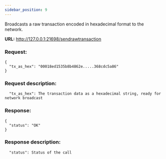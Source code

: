 ```yaml
---
sidebar_position: 9
---
```

Broadcasts a raw transaction encoded in hexadecimal format to the network.

**URL:** http://127.0.0.1:21698/sendrawtransaction

### Request:
```
{
  "tx_as_hex": "00018ed1535b8b4862e.....368cdc5a86"
}
```

### Request description:
```
  "tx_as_hex": The transaction data as a hexadecimal string, ready for network broadcast
```

### Response:
```
{
  "status": "OK"
}
```

### Response description:
```
  "status": Status of the call
```